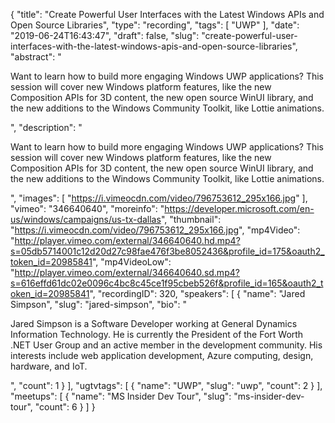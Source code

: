 {
  "title": "Create Powerful User Interfaces with the Latest Windows APIs and Open Source Libraries",
  "type": "recording",
  "tags": [
    "UWP"
  ],
  "date": "2019-06-24T16:43:47",
  "draft": false,
  "slug": "create-powerful-user-interfaces-with-the-latest-windows-apis-and-open-source-libraries",
  "abstract": "<p>Want to learn how to build more engaging Windows UWP applications? This session will cover new Windows platform features, like the new Composition APIs for 3D content, the new open source WinUI library, and the new additions to the Windows Community Toolkit, like Lottie animations.</p>",
  "description": "<p>Want to learn how to build more engaging Windows UWP applications? This session will cover new Windows platform features, like the new Composition APIs for 3D content, the new open source WinUI library, and the new additions to the Windows Community Toolkit, like Lottie animations.</p>",
  "images": [
    "https://i.vimeocdn.com/video/796753612_295x166.jpg"
  ],
  "vimeo": "346640640",
  "moreinfo": "https://developer.microsoft.com/en-us/windows/campaigns/us-tx-dallas",
  "thumbnail": "https://i.vimeocdn.com/video/796753612_295x166.jpg",
  "mp4Video": "http://player.vimeo.com/external/346640640.hd.mp4?s=05db5714001c12d20d27c98fae476f3be8052436&profile_id=175&oauth2_token_id=20985841",
  "mp4VideoLow": "http://player.vimeo.com/external/346640640.sd.mp4?s=616effd61dc02e0096c4bc8c45ce1f95cbeb526f&profile_id=165&oauth2_token_id=20985841",
  "recordingID": 320,
  "speakers": [
    {
      "name": "Jared Simpson",
      "slug": "jared-simpson",
      "bio": "<p>Jared Simpson is a Software Developer working at General Dynamics Information Technology. He is currently the President of the Fort Worth .NET User Group and an active member in the development community. His interests include web application development, Azure computing, design, hardware, and IoT.</p>",
      "count": 1
    }
  ],
  "ugtvtags": [
    {
      "name": "UWP",
      "slug": "uwp",
      "count": 2
    }
  ],
  "meetups": [
    {
      "name": "MS Insider Dev Tour",
      "slug": "ms-insider-dev-tour",
      "count": 6
    }
  ]
}
